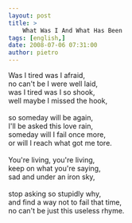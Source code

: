 ```yaml
---
layout: post
title: >
    What Was I And What Has Been
tags: [english,]
date: 2008-07-06 07:31:00
author: pietro
---
```

Was I tired was I afraid,<br/>no can't be I were well laid,<br/>was I tired was I so shook,<br/>well maybe I missed the hook,<br/><br/>so someday will be again,<br/>I'll be asked this love rain,<br/>someday will I fail once more,<br/>or will I reach what got me tore.<br/><br/>You're living, you're living,<br/>keep on what you're saying,<br/>sad and under an iron sky,<br/><br/>stop asking so stupidly why,<br/>and find a way not to fail that time,<br/>no can't be just this useless rhyme.
